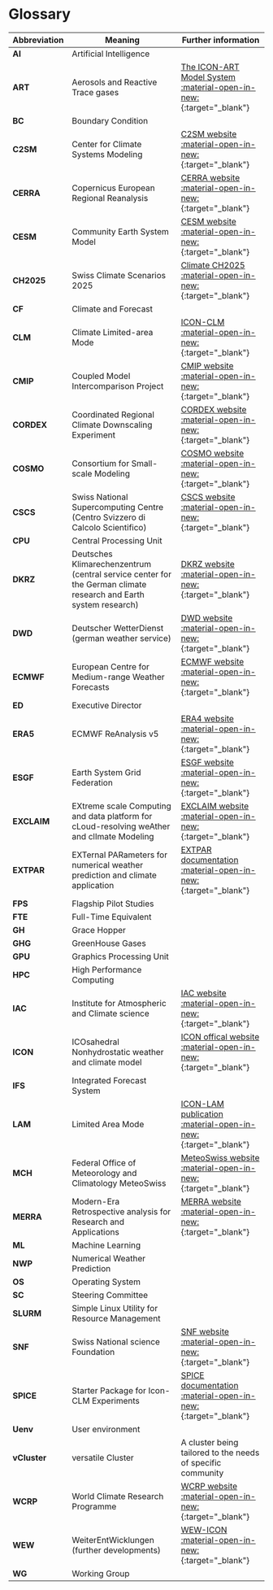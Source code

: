 # Glossary

| Abbreviation | Meaning | Further information |
| ------------ | ------- | ------------------- |
| **AI** | Artificial Intelligence ||
| **ART** | Aerosols and Reactive Trace gases | [The ICON-ART Model System :material-open-in-new:](https://www.icon-art.kit.edu){:target="_blank"} |
| **BC** | Boundary Condition ||
| **C2SM** | Center for Climate Systems Modeling | [C2SM website :material-open-in-new:](https://c2sm.ethz.ch) {:target="_blank"} |
| **CERRA** | Copernicus European Regional Reanalysis | [CERRA website :material-open-in-new:](https://climate.copernicus.eu/copernicus-regional-reanalysis-europe-cerra){:target="_blank"} |
| **CESM** | Community Earth System Model | [CESM website :material-open-in-new:](https://www.cesm.ucar.edu/){:target="_blank"} |
| **CH2025** | Swiss Climate Scenarios 2025 | [Climate CH2025 :material-open-in-new:](https://www.meteoswiss.admin.ch/about-us/research-and-cooperation/projects/2023/climate-ch2025.html){:target="_blank"} |
| **CF** | Climate and Forecast ||
| **CLM** | Climate Limited-area Mode | [ICON-CLM :material-open-in-new:](https://www.clm-community.eu/ICON-CLM/){:target="_blank"} |
| **CMIP** | Coupled Model Intercomparison Project | [CMIP website :material-open-in-new:](https://wcrp-cmip.org){:target="_blank"} |
| **CORDEX** | Coordinated Regional Climate Downscaling Experiment | [CORDEX website :material-open-in-new:](https://cordex.org){:target="_blank"} |
| **COSMO** | Consortium for Small-scale Modeling | [COSMO website :material-open-in-new:](https://www.cosmo-model.org/content/default.htm){:target="_blank"} |
| **CSCS** | Swiss National Supercomputing Centre (Centro Svizzero di Calcolo Scientifico) | [CSCS website :material-open-in-new:](https://www.cscs.ch){:target="_blank"} |
| **CPU** | Central Processing Unit ||
| **DKRZ** | Deutsches Klimarechenzentrum (central service center for the German climate research and Earth system research) | [DKRZ website :material-open-in-new:](https://www.dkrz.de/de){:target="_blank"} |
| **DWD** | Deutscher WetterDienst (german weather service) | [DWD website :material-open-in-new:](https://www.dwd.de/DE/Home/home_node.html){:target="_blank"} |
| **ECMWF** | European Centre for Medium-range Weather Forecasts | [ECMWF website :material-open-in-new:](https://www.ecmwf.int/en/about){:target="_blank"} |
| **ED** | Executive Director ||
| **ERA5** | ECMWF ReAnalysis v5 | [ERA4 website :material-open-in-new:](https://www.ecmwf.int/en/forecasts/dataset/ecmwf-reanalysis-v5){:target="_blank"} |
| **ESGF** | Earth System Grid Federation | [ESGF website :material-open-in-new:](https://esgf.llnl.gov){:target="_blank"} |
| **EXCLAIM** | EXtreme scale Computing and data platform for cLoud-resolving weAther and clImate Modeling | [EXCLAIM website :material-open-in-new:](https://exclaim.ethz.ch){:target="_blank"} |
| **EXTPAR** | EXTernal PARameters for numerical weather prediction and climate application | [EXTPAR documentation :material-open-in-new:](https://c2sm.github.io/extpar/){:target="_blank"} |
| **FPS** | Flagship Pilot Studies ||
| **FTE** | Full-Time Equivalent ||
| **GH** | Grace Hopper ||
| **GHG** | GreenHouse Gases ||
| **GPU** | Graphics Processing Unit ||
| **HPC** | High Performance Computing ||
| **IAC** | Institute for Atmospheric and Climate science | [IAC website :material-open-in-new:](https://iac.ethz.ch){:target="_blank"} |
| **ICON** | ICOsahedral Nonhydrostatic weather and climate model | [ICON offical website :material-open-in-new:](https://www.icon-model.org){:target="_blank"} |
| **IFS** | Integrated Forecast System ||
| **LAM** | Limited Area Mode | [ICON-LAM publication :material-open-in-new:](https://doi.org/10.5194/gmd-14-985-2021){:target="_blank"} |
| **MCH** | Federal Office of Meteorology and Climatology MeteoSwiss | [MeteoSwiss website :material-open-in-new:](https://www.meteoswiss.admin.ch/){:target="_blank"} |
| **MERRA** | Modern-Era Retrospective analysis for Research and Applications | [MERRA website :material-open-in-new:](https://gmao.gsfc.nasa.gov/reanalysis/MERRA/){:target="_blank"} |
| **ML** | Machine Learning ||
| **NWP** | Numerical Weather Prediction ||
| **OS** | Operating System ||
| **SC** | Steering Committee ||
| **SLURM** | Simple Linux Utility for Resource Management ||
| **SNF** | Swiss National science Foundation | [SNF website :material-open-in-new:](https://www.snf.ch/en){:target="_blank"} |
| **SPICE** | Starter Package for Icon-CLM Experiments | [SPICE documentation :material-open-in-new:](https://hereon-coast.atlassian.net/wiki/spaces/SPICE/overview?homepageId=983042){:target="_blank"} |
| **Uenv** | User environment ||
| **vCluster** | versatile Cluster | A cluster being tailored to the needs of specific community |
| **WCRP** | World Climate Research Programme | [WCRP website :material-open-in-new:](https://www.wcrp-climate.org){:target="_blank"} |
| **WEW** | WeiterEntWicklungen (further developments) | [WEW-ICON :material-open-in-new:](https://c2sm.ethz.ch/research/wew-icon.html){:target="_blank"} |
| **WG** | Working Group ||